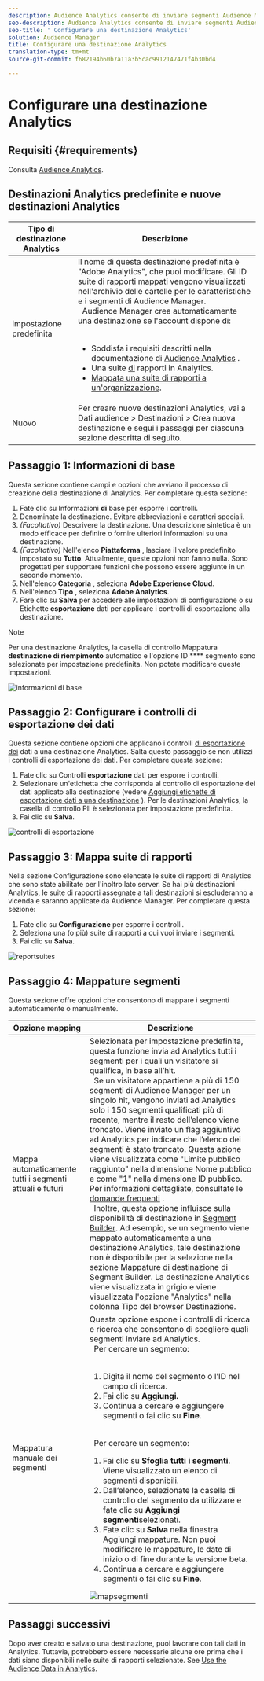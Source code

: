 ```yaml
---
description: Audience Analytics consente di inviare segmenti Audience Manager ad Analytics. Per utilizzare questa funzione è necessario creare una destinazione Analytics e mappare i segmenti su tale destinazione in Audience Manager.
seo-description: Audience Analytics consente di inviare segmenti Audience Manager ad Analytics. Per utilizzare questa funzione è necessario creare una destinazione Analytics e mappare i segmenti su tale destinazione in Audience Manager.
seo-title: ' Configurare una destinazione Analytics'
solution: Audience Manager
title: Configurare una destinazione Analytics
translation-type: tm+mt
source-git-commit: f682194b60b7a11a3b5cac9912147471f4b30bd4

---
```



# Configurare una destinazione Analytics

## Requisiti {#requirements}

Consulta [Audience Analytics](https://marketing.adobe.com/resources/help/en_US/analytics/audiences/).

## Destinazioni Analytics predefinite e nuove destinazioni Analytics

| Tipo di destinazione Analytics | Descrizione |
|---|---|
| impostazione predefinita | Il nome di questa destinazione predefinita è "Adobe Analytics", che puoi modificare. Gli ID suite di rapporti mappati vengono visualizzati nell'archivio delle cartelle per le caratteristiche e i segmenti di Audience Manager. <br>  Audience Manager crea automaticamente una destinazione se l'account dispone di: <br>  <ul><li>Soddisfa i requisiti descritti nella documentazione di [Audience Analytics](https://marketing.adobe.com/resources/help/en_US/analytics/audiences/) .</li><li>Una suite [di](https://marketing.adobe.com/resources/help/en_US/sc/implement/ref-reports-report-suites.html) rapporti in Analytics.</li><li>[Mappata una suite di rapporti a un'organizzazione](https://marketing.adobe.com/resources/help/en_US/mcloud/report-suite-mapping.html).</li></ul> |
| Nuovo | Per creare nuove destinazioni Analytics, vai a Dati audience &gt; Destinazioni &gt; Crea nuova destinazione e segui i passaggi per ciascuna sezione descritta di seguito. |

## Passaggio 1: Informazioni di base

Questa sezione contiene campi e opzioni che avviano il processo di creazione della destinazione di Analytics. Per completare questa sezione:

1. Fate clic su Informazioni **di** base per esporre i controlli.
1. Denominate la destinazione. Evitare abbreviazioni e caratteri speciali.
1. *(Facoltativo)* Descrivere la destinazione. Una descrizione sintetica è un modo efficace per definire o fornire ulteriori informazioni su una destinazione.
1. *(Facoltativo)* Nell'elenco **Piattaforma** , lasciare il valore predefinito impostato su **Tutto**. Attualmente, queste opzioni non fanno nulla. Sono progettati per supportare funzioni che possono essere aggiunte in un secondo momento.
1. Nell'elenco **Categoria** , seleziona **Adobe Experience Cloud**.
1. Nell'elenco **Tipo** , seleziona **Adobe Analytics**.
1. Fare clic su **Salva** per accedere alle impostazioni di configurazione o su Etichette **esportazione** dati per applicare i controlli di esportazione alla destinazione.

>[!NOTE]
>
>Per una destinazione Analytics, la casella di controllo Mappatura **destinazione di riempimento** automatico e l'opzione ID **** segmento sono selezionate per impostazione predefinita. Non potete modificare queste impostazioni.

![informazioni di base](assets/basicinformation.png)

## Passaggio 2: Configurare i controlli di esportazione dei dati

Questa sezione contiene opzioni che applicano i controlli [di esportazione dei](/help/using/features/data-export-controls.md) dati a una destinazione Analytics. Salta questo passaggio se non utilizzi i controlli di esportazione dei dati. Per completare questa sezione:

1. Fate clic su Controlli **esportazione** dati per esporre i controlli.
1. Selezionare un'etichetta che corrisponda al controllo di esportazione dei dati applicato alla destinazione (vedere [Aggiungi etichette di esportazione dati a una destinazione](/help/using/features/destinations/add-data-export-labels.md) ). Per le destinazioni Analytics, la casella di controllo PII è selezionata per impostazione predefinita.
1. Fai clic su **Salva**.

![controlli di esportazione](assets/exportControls.png)

## Passaggio 3: Mappa suite di rapporti

Nella sezione Configurazione sono elencate le suite di rapporti di Analytics che sono state abilitate per l'inoltro lato server. Se hai più destinazioni Analytics, le suite di rapporti assegnate a tali destinazioni si escluderanno a vicenda e saranno applicate da Audience Manager. Per completare questa sezione:

1. Fate clic su **Configurazione** per esporre i controlli.
1. Seleziona una (o più) suite di rapporti a cui vuoi inviare i segmenti.
1. Fai clic su **Salva**.

![reportsuites](assets/reportSuites.png)

## Passaggio 4: Mappature segmenti

Questa sezione offre opzioni che consentono di mappare i segmenti automaticamente o manualmente.

| Opzione mapping | Descrizione |
|---|---|
| Mappa automaticamente tutti i segmenti attuali e futuri | Selezionata per impostazione predefinita, questa funzione invia ad Analytics tutti i segmenti per i quali un visitatore si qualifica, in base all’hit. <br>  Se un visitatore appartiene a più di 150 segmenti di Audience Manager per un singolo hit, vengono inviati ad Analytics solo i 150 segmenti qualificati più di recente, mentre il resto dell’elenco viene troncato. Viene inviato un flag aggiuntivo ad Analytics per indicare che l’elenco dei segmenti è stato troncato. Questa azione viene visualizzata come "Limite pubblico raggiunto" nella dimensione Nome pubblico e come "1" nella dimensione ID pubblico. Per informazioni dettagliate, consultate le [domande frequenti](https://marketing.adobe.com/resources/help/en_US/analytics/audiences/mc-audiences-faqs.html) . <br>  Inoltre, questa opzione influisce sulla disponibilità di destinazione in [Segment Builder](/help/using/features/segments/segment-builder.md). Ad esempio, se un segmento viene mappato automaticamente a una destinazione Analytics, tale destinazione non è disponibile per la selezione nella sezione Mappature [di](/help/using/features/segments/segment-builder.md#segment-builder-controls-destinations) destinazione di Segment Builder. La destinazione Analytics viene visualizzata in grigio e viene visualizzata l'opzione "Analytics" nella colonna Tipo del browser Destinazione. |
| Mappatura manuale dei segmenti | Questa opzione espone i controlli di ricerca e ricerca che consentono di scegliere quali segmenti inviare ad Analytics. <br>  Per cercare un segmento: <br>  <ol><li>Digita il nome del segmento o l’ID nel campo di ricerca.</li><li>Fai clic su <b>Aggiungi.</b></li><li>Continua a cercare e aggiungere segmenti o fai clic su <b>Fine</b>.</li></ol><br>  Per cercare un segmento: <ol><li>Fai clic su <b>Sfoglia tutti i segmenti</b>. Viene visualizzato un elenco di segmenti disponibili.</li><li>Dall’elenco, selezionate la casella di controllo del segmento da utilizzare e fate clic su <b>Aggiungi segmenti</b>selezionati.</li><li>Fate clic su <b>Salva</b> nella finestra Aggiungi mappature. Non puoi modificare le mappature, le date di inizio o di fine durante la versione beta.</li><li>Continua a cercare e aggiungere segmenti o fai clic su <b>Fine</b>.</li></ol> ![mapsegmenti](assets/mapSegments.png) |

## Passaggi successivi

Dopo aver creato e salvato una destinazione, puoi lavorare con tali dati in Analytics. Tuttavia, potrebbero essere necessarie alcune ore prima che i dati siano disponibili nelle suite di rapporti selezionate. See [Use the Audience Data in Analytics](https://marketing.adobe.com/resources/help/en_US/analytics/audiences/use-audience-data-analytics.html).
